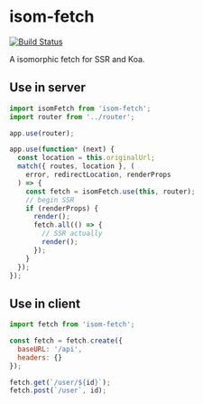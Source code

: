 # isom-fetch

[![Build Status](https://travis-ci.org/malcolmyu/isom-fetch.svg?branch=master)](https://travis-ci.org/malcolmyu/isom-fetch)

A isomorphic fetch for SSR and Koa.

## Use in server

```js
import isomFetch from 'isom-fetch';
import router from '../router';

app.use(router);

app.use(function* (next) {
  const location = this.originalUrl;
  match({ routes, location }, (
    error, redirectLocation, renderProps
  ) => {
    const fetch = isomFetch.use(this, router);
    // begin SSR
    if (renderProps) {
      render();
      fetch.all(() => {
        // SSR actually
        render();
      });
    }
  });
});
```

## Use in client

```js
import fetch from 'isom-fetch';

const fetch = fetch.create({
  baseURL: '/api',
  headers: {}
});

fetch.get(`/user/${id}`);
fetch.post(`/user`, id);
```
